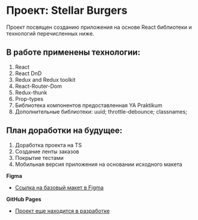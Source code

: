 # Проект: Stellar Burgers

Проект посвящен созданию приложения на основе React библиотеки
и технологий перечисленных ниже.

## В работе применены технологии:

1. React
2. React DnD
3. Redux and Redux toolkit
4. React-Router-Dom
5. Redux-thunk
6. Prop-types
7. Библиотека компонентов предоставленная YA Praktikum
8. Дополнительные библиотеки:
   uuid;
   throttle-debounce;
   classnames;

## План доработки на будущее:

1. Доработка проекта на TS
2. Создание ленты заказов
3. Покрытие тестами
4. Мобильная версия приложения на основании исходного макета

**Figma**

- [Ссылка на базовый макет в Figma](https://www.figma.com/file/tLatiSwpQmOsE3nSReMmqN/React_Bootcamp_Проектные-задачи_external_link?node-id=0%3A1)

**GitHub Pages**

- [Проект еще находится в разработке](https://AlexndrKorol.github.io/stellar-burger-react)
